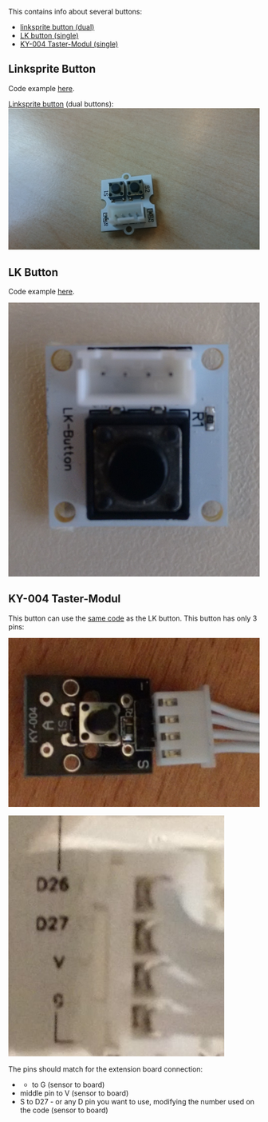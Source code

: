 This contains info about several buttons:
* [linksprite button (dual)](#linksprite-button)
* [LK button (single)](#lk-button)
* [KY-004 Taster-Modul (single)](#ky004-taster-modul)

## Linksprite Button

Code example [here](button.py).

[Linksprite button](button.py) (dual buttons):
![image of device](images/pic1.JPG)

## LK Button

Code example [here](lk-button.py).

![LK-Button](images/lkbutton.jpg)


## KY-004 Taster-Modul

This button can use the [same code](lk-button.py) as the LK button.
This button has only 3 pins:

![KY004](images/ky004_0.jpg)

![Board Connection](images/ky004_1.jpg)

The pins should match for the extension board connection:
* - to G (sensor to board)
* middle pin to V (sensor to board)
* S to D27 - or any D pin you want to use, modifying the number used on the code (sensor to board)
